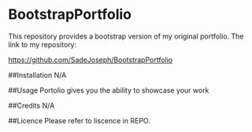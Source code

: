 # BootstrapPortfolio


This repository provides a bootstrap version of my original portfolio. 
The link to my repository:

https://github.com/SadeJoseph/BootstrapPortfolio

##Installation 
N/A

##Usage
Portolio gives you the ability to showcase your work 

##Credits 
N/A

##Licence
Please refer to liscence in REPO. 

